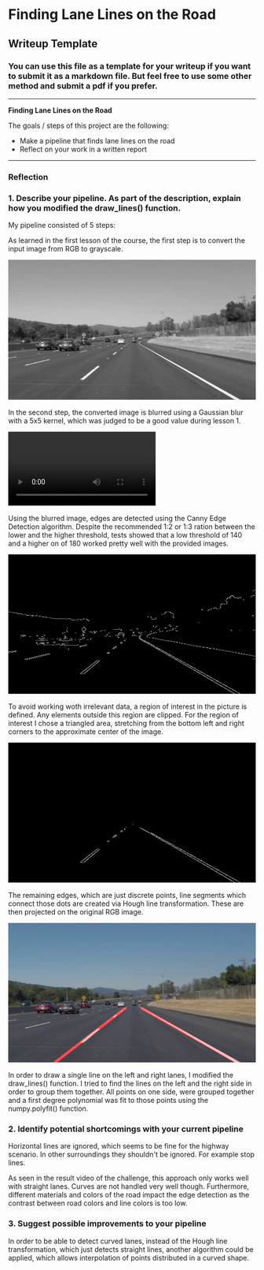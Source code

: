 # **Finding Lane Lines on the Road** 

## Writeup Template

### You can use this file as a template for your writeup if you want to submit it as a markdown file. But feel free to use some other method and submit a pdf if you prefer.

---

**Finding Lane Lines on the Road**

The goals / steps of this project are the following:
* Make a pipeline that finds lane lines on the road
* Reflect on your work in a written report


[//]: # (Image References)

[image1]: ./test_images_output/solidWhiteCurve_1_Gray.jpg
[image2]: ./test_images_output/solidWhiteCurve_2_Blurred.jpgv
[image3]: ./test_images_output/solidWhiteCurve_3_CannyEdges.jpg
[image4]: ./test_images_output/solidWhiteCurve_4_Masked.jpg
[image5]: ./test_images_output/solidWhiteCurve_6_Result.jpg

---

### Reflection

### 1. Describe your pipeline. As part of the description, explain how you modified the draw_lines() function.

My pipeline consisted of 5 steps: 

As learned in the first lesson of the course, the first step is to convert the input image from RGB to grayscale.

![alt text][image1]

In the second step, the converted image is blurred using a Gaussian blur with a 5x5 kernel, which was judged to be a good value during lesson 1.

![alt text][image2]

Using the blurred image, edges are detected using the Canny Edge Detection algorithm. Despite the recommended 1:2 or 1:3 ration between the lower and the higher threshold, tests showed that a low threshold of 140 and a higher on of 180 worked pretty well with the provided images.

![alt text][image3]

To avoid working woth irrelevant data, a region of interest in the picture is defined. Any elements outside this region are clipped.
For the region of interest I chose a triangled area, stretching from the bottom left and right corners to the approximate center of the image.

![alt text][image4]

The remaining edges, which are just discrete points, line segments which connect those dots are created via Hough line transformation. These are then projected on the original RGB image.

![alt text][image5]

In order to draw a single line on the left and right lanes, I modified the draw_lines() function. I tried to find the lines on the  left and the right side in order to group them together.
All points on one side, were grouped together and a first degree polynomial was fit to those points using the numpy.polyfit() function.

### 2. Identify potential shortcomings with your current pipeline


Horizontal lines are ignored, which seems to be fine for the highway scenario. In other surroundings they shouldn't be ignored. For example stop lines.

As seen in the result video of the challenge, this approach only works well with straight lanes. Curves are not handled very well though.
Furthermore, different materials and colors of the road impact the edge detection as the contrast between road colors and line colors is too low.

### 3. Suggest possible improvements to your pipeline

In order to be able to detect curved lanes, instead of the Hough line transformation, which just detects straight lines, another algorithm could be applied, which allows interpolation of points distributed in a curved shape.
